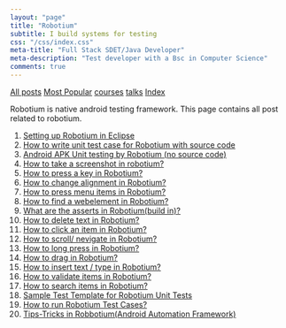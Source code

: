 ```yaml
---
layout: "page"
title: "Robotium"
subtitle: I build systems for testing
css: "/css/index.css"
meta-title: "Full Stack SDET/Java Developer"
meta-description: "Test developer with a Bsc in Computer Science"
comments: true
---
```

<div class="list-filters">
    <a href="/" class="list-filter filter-selected">All posts</a>
    <a href="/popular" class="list-filter">Most Popular</a>
    <a href="/courses" class="list-filter">courses</a>
	<a href="/talks" class="list-filter">talks</a>
    <a href="/tags" class="list-filter">Index</a>
</div>

Robotium is native android testing framework. This page contains all post related to robotium. 

1. [Setting up Robotium in Eclipse](http://shantonusarker.blogspot.com/2013/06/setting-up-robotium-in-eclipse_16.html)
2. [How to write unit test case for Robotium with source code](http://shantonusarker.blogspot.com/2013/06/how-to-write-test-case-in-robotium-with.html)
3. [Android APK Unit testing by Robotium (no source code)](http://shantonusarker.blogspot.com/2013/06/android-apkno-source-code-test-in.html)
4. [How to take a screenshot in robotium?](http://shantonusarker.blogspot.com/2013/05/how-to-take-screenshot-in-robotium.html)
5. [How to press a key in Robotium?](http://shantonusarker.blogspot.com/2013/05/how-to-press-key-in-robotium.html)
6. [How to change alignment in Robotium?](http://shantonusarker.blogspot.com/2013/05/how-to-change-alignment-in-robotium.html)
7. [How to press menu items in Robotium?](http://shantonusarker.blogspot.com/2013/05/how-to-press-menu-items-in-robotium.html)
8. [How to find a webelement in Robotium?](http://shantonusarker.blogspot.com/2013/05/how-to-find-webelement-in-robotium.html)
9. [What are the asserts in Robotium(build in)?](http://shantonusarker.blogspot.com/2013/05/what-are-asserts-in-robotiumbuild-in.html)
10. [How to delete text in Robotium?](http://shantonusarker.blogspot.com/2013/05/how-to-delete-text-in-robotium.html)
11. [How to click an item in Robotium?](http://shantonusarker.blogspot.com/2013/05/how-to-click-item-in-robotium.html)
12. [How to scroll/ nevigate in Robotium?](http://shantonusarker.blogspot.com/2013/05/how-to-scroll-nevigate-in-robotium.html)
13. [How to long press in Robotium?](http://shantonusarker.blogspot.com/2013/05/how-to-long-press-in-robotium.html)
14. [How to drag in Robotium?](http://shantonusarker.blogspot.com/2013/05/how-to-drag-in-robotium.html)
15. [How to insert text / type in Robotium?](http://shantonusarker.blogspot.com/2013/05/how-to-insert-text-type-in-robotium.html)
16. [How to validate items in Robotium?](http://shantonusarker.blogspot.com/2013/05/how-to-validate-items-in-robotium.html)
17. [How to search items in Robotium?](http://shantonusarker.blogspot.com/2013/05/how-to-search-items-in-robotium.html)
18. [Sample Test Template for Robotium Unit Tests](http://shantonusarker.blogspot.com/2013/06/tips-tricks-in-robbotiumandroid.html)
19. [How to run Robotium Test Cases? ](http://shantonusarker.blogspot.com/2013/06/tips-tricks-in-robbotiumandroid.html)
20. [Tips-Tricks in Robbotium(Android Automation Framework)](http://shantonusarker.blogspot.com/2013/06/tips-tricks-in-robbotiumandroid.html)